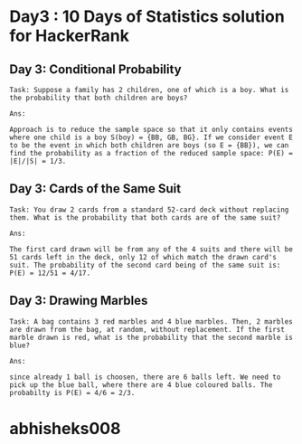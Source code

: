 # Day3 : 10 Days of Statistics solution for HackerRank

## Day 3: Conditional Probability
    Task: Suppose a family has 2 children, one of which is a boy. What is the probability that both children are boys?

    Ans:

    Approach is to reduce the sample space so that it only contains events where one child is a boy S(boy) = {BB, GB, BG}. If we consider event E to be the event in which both children are boys (so E = {BB}), we can find the probability as a fraction of the reduced sample space: P(E) = |E|/|S| = 1/3.

## Day 3: Cards of the Same Suit
    Task: You draw 2 cards from a standard 52-card deck without replacing them. What is the probability that both cards are of the same suit?

    Ans:

    The first card drawn will be from any of the 4 suits and there will be 51 cards left in the deck, only 12 of which match the drawn card's suit. The probability of the second card being of the same suit is: P(E) = 12/51 = 4/17.

## Day 3: Drawing Marbles
    Task: A bag contains 3 red marbles and 4 blue marbles. Then, 2 marbles are drawn from the bag, at random, without replacement. If the first marble drawn is red, what is the probability that the second marble is blue?

    Ans:

    since already 1 ball is choosen, there are 6 balls left. We need to pick up the blue ball, where there are 4 blue coloured balls. The probabilty is P(E) = 4/6 = 2/3.
    
# abhisheks008
